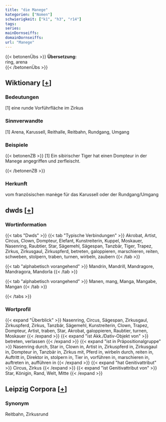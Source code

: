 ```yaml
---
title: "die Manege"
kategorien: ["Nomen"]
schwierigkeit: ["k1", "h3", "r14"]
tags:
series:
mainDornseiffs:
domainDornseiffs:
url: "Manege"
---
```


{{< betonenÜbs >}}
**Übersetzung:**  
ring, arena  
{{< /betonenÜbs >}}

## Wiktionary [[+](https://de.wiktionary.org/wiki/Manege)]

### Bedeutungen
[1] eine runde Vorführfläche im Zirkus  

### Sinnverwandte
[1] Arena, Karussell, Reithalle, Reitbahn, Rundgang, Umgang  

### Beispiele
{{< betonenZB >}}
[1] Ein sibirischer Tiger hat einen Dompteur in der Manege angegriffen und zerfleischt.  

{{< /betonenZB >}}
### Herkunft
vom französischen manège für das Karussell oder der Rundgang/Umgang  



## dwds [[+](https://www.dwds.de/wb/Manege)]

### Wortinformation
{{< tabs "Dwds" >}}
{{< tab "Typische Verbindungen" >}}
Akrobat, Artist, Circus, Clown, Dompteur, Elefant, Kunstreiterin, Kuppel, Moskauer, Nasenring, Raubtier, Star, Sägemehl, Sägespan, Tanzbär, Tiger, Trapez, Zirkus, Zirkusgaul, Zirkuspferd, betreten, galoppieren, marschieren, reiten, schweben, stolpern, traben, turnen, wirbeln, zaubern
{{< /tab >}}

{{< tab "alphabetisch vorangehend" >}}
Mandrin, Mandrill, Mandragore, Mandragora, Mandorla
{{< /tab >}}

{{< tab "alphabetisch vorangehend" >}}
Manen, mang, Manga, Mangabe, Mangan
{{< /tab >}}

{{< /tabs >}}

### Wortprofil
{{< expand "Überblick" >}} Nasenring, Circus, Sägespan, Zirkusgaul, Zirkuspferd, Zirkus, Tanzbär, Sägemehl, Kunstreiterin, Clown, Trapez, Dompteur, Artist, traben, Star, Akrobat, galoppieren, Raubtier, turnen, Moskauer {{< /expand >}}
{{< expand "ist Akk./Dativ-Objekt von" >}} betreten, verlassen {{< /expand >}}
{{< expand "ist in Präpositionalgruppe" >}} Nasenring durch, Star in, Clown in, Artist in, Zirkuspferd in, Zirkusgaul in, Dompteur in, Tanzbär in, Zirkus mit, Pferd in, wirbeln durch, reiten in, Auftritt in, Direktor in, stolpern in, Tier in, vorführen in, marschieren in, auftreten in, aufführen in {{< /expand >}}
{{< expand "hat Genitivattribut" >}} Circus, Zirkus {{< /expand >}}
{{< expand "ist Genitivattribut von" >}} Star, Königin, Rand, Welt, Mitte {{< /expand >}}

## Leipzig Corpora [[+](https://corpora.uni-leipzig.de/en/res?word=Manege&corpusId=deu_newscrawl-public_2018)]


### Synonym
Reitbahn, Zirkusrund

